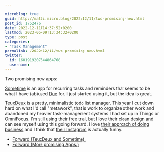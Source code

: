 ```yaml
---

microblog: true
guid: http://matti.micro.blog/2022/12/11/two-promising-new.html
post_id: 1752476
date: 2022-12-11T14:37:52+0200
lastmod: 2023-05-09T13:34:32+0200
type: post
categories:
- "Task Management"
permalink: /2022/12/11/two-promising-new.html
twitter:
  id: 1601919207544864768
  username:
---
```

Two promising new apps:

[Sometime](https://sometime.irisationlab.com) is an app for recurring tasks and reminders that seems to be what I have (ab)used [Due](https://blog.martin-haehnel.de/2022/01/22/good-apps-due.html) for. I just started using it, but the idea is great.

[TeuxDeux](https://teuxdeux.com) is a pretty, minimalistic todo list manager. This year I cut down hard on what I'd call "metawork", that is work to organize other work and abandoned my heavier task-management systems I had set up in Things or OmniFocus. I'm still using their free trial, but I love their clean design and can see myself using this going forward. I love [their approach of doing business](https://teuxdeux.com/purpose) and I think that [their Instagram](https://www.instagram.com/teuxdeuxapp/) is actually funny.

- [Forward (TeuxDeux and Sometime).](https://blog.martin-haehnel.de/2022/12/12/got-an-unexpected.html)
- [Forward (More promising Apps.)](https://blog.martin-haehnel.de/2023/05/09/previously-two-more.html)
